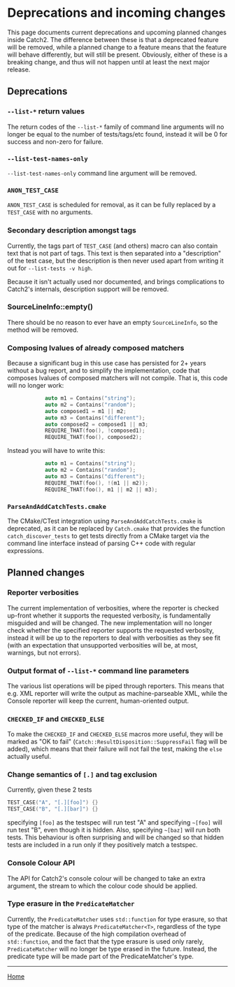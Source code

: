 <a id="top"></a>
# Deprecations and incoming changes

This page documents current deprecations and upcoming planned changes
inside Catch2. The difference between these is that a deprecated feature
will be removed, while a planned change to a feature means that the
feature will behave differently, but will still be present. Obviously,
either of these is a breaking change, and thus will not happen until
at least the next major release.


## Deprecations

### `--list-*` return values

The return codes of the `--list-*` family of command line arguments
will no longer be equal to the number of tests/tags/etc found, instead
it will be 0 for success and non-zero for failure.


### `--list-test-names-only`

`--list-test-names-only` command line argument will be removed.


### `ANON_TEST_CASE`

`ANON_TEST_CASE` is scheduled for removal, as it can be fully replaced
by a `TEST_CASE` with no arguments.


### Secondary description amongst tags

Currently, the tags part of `TEST_CASE` (and others) macro can also
contain text that is not part of tags. This text is then separated into
a "description" of the test case, but the description is then never used
apart from writing it out for `--list-tests -v high`.

Because it isn't actually used nor documented, and brings complications
to Catch2's internals, description support will be removed.

### SourceLineInfo::empty()

There should be no reason to ever have an empty `SourceLineInfo`, so the
method will be removed.


### Composing lvalues of already composed matchers

Because a significant bug in this use case has persisted for 2+ years
without a bug report, and to simplify the implementation, code that
composes lvalues of composed matchers will not compile. That is,
this code will no longer work:

```cpp
            auto m1 = Contains("string");
            auto m2 = Contains("random");
            auto composed1 = m1 || m2;
            auto m3 = Contains("different");
            auto composed2 = composed1 || m3;
            REQUIRE_THAT(foo(), !composed1);
            REQUIRE_THAT(foo(), composed2);
```

Instead you will have to write this:

```cpp
            auto m1 = Contains("string");
            auto m2 = Contains("random");
            auto m3 = Contains("different");
            REQUIRE_THAT(foo(), !(m1 || m2));
            REQUIRE_THAT(foo(), m1 || m2 || m3);
```

### `ParseAndAddCatchTests.cmake`

The CMake/CTest integration using `ParseAndAddCatchTests.cmake` is deprecated,
as it can be replaced by `Catch.cmake` that provides the function
`catch_discover_tests` to get tests directly from a CMake target via the
command line interface instead of parsing C++ code with regular expressions.


## Planned changes


### Reporter verbosities

The current implementation of verbosities, where the reporter is checked
up-front whether it supports the requested verbosity, is fundamentally
misguided and will be changed. The new implementation will no longer check
whether the specified reporter supports the requested verbosity, instead
it will be up to the reporters to deal with verbosities as they see fit
(with an expectation that unsupported verbosities will be, at most,
warnings, but not errors).


### Output format of `--list-*` command line parameters

The various list operations will be piped through reporters. This means
that e.g. XML reporter will write the output as machine-parseable XML,
while the Console reporter will keep the current, human-oriented output.


### `CHECKED_IF` and `CHECKED_ELSE`

To make the `CHECKED_IF` and `CHECKED_ELSE` macros more useful, they will
be marked as "OK to fail" (`Catch::ResultDisposition::SuppressFail` flag
will be added), which means that their failure will not fail the test,
making the `else` actually useful.


### Change semantics of `[.]` and tag exclusion

Currently, given these 2 tests
```cpp
TEST_CASE("A", "[.][foo]") {}
TEST_CASE("B", "[.][bar]") {}
```
specifying `[foo]` as the testspec will run test "A" and specifying
`~[foo]` will run test "B", even though it is hidden. Also, specifying
`~[baz]` will run both tests. This behaviour is often surprising and will
be changed so that hidden tests are included in a run only if they
positively match a testspec.


### Console Colour API

The API for Catch2's console colour will be changed to take an extra
argument, the stream to which the colour code should be applied.


### Type erasure in the `PredicateMatcher`

Currently, the `PredicateMatcher` uses `std::function` for type erasure,
so that type of the matcher is always `PredicateMatcher<T>`, regardless
of the type of the predicate. Because of the high compilation overhead
of `std::function`, and the fact that the type erasure is used only rarely,
`PredicateMatcher` will no longer be type erased in the future. Instead,
the predicate type will be made part of the PredicateMatcher's type.


---

[Home](Readme.md#top)
